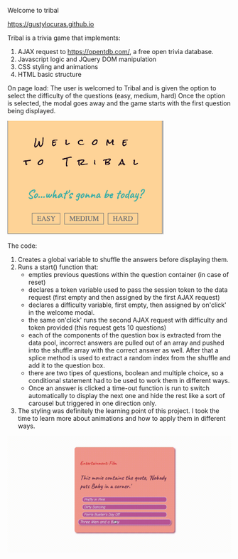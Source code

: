 Welcome to tribal

https://gustylocuras.github.io


Tribal is a trivia game that implements:
  1. AJAX request to https://opentdb.com/, a free open trivia database.
  2. Javascript logic and JQuery DOM manipulation
  3. CSS styling and animations
  4. HTML basic structure

 On page load:
 The user is welcomed to Tribal and is given the option to select the difficulty of the questions (easy, medium, hard)
 Once the option is selected, the modal goes away and the game starts with the first question being displayed.

 ![welcome image](frontpage.png)

 The code:
 1. Creates a global variable to shuffle the answers before displaying them.
 2. Runs a start() function that:
    - empties previous questions within the question container (in case of reset)
    - declares a token variable used to pass the session token to the data request (first empty and then assigned by the first AJAX request)
    - declares a difficulty variable, first empty, then assigned by on'click' in the welcome modal.
    - the same on'click' runs the second AJAX request with difficulty and token provided (this request gets 10 questions)
    - each of the components of the question box is extracted from the data pool,
      incorrect answers are pulled out of an array and pushed into the shuffle array with the correct answer as well. After that a splice method is used to extract a random index from the shuffle and add it to the question box.
    - there are two tipes of questions, boolean and multiple choice, so a conditional statement had to be used to work them in different ways.
    - Once an answer is clicked a time-out function is run to switch automatically to display the next one and hide the rest like a sort of carousel but triggered in one direction only.
  3. The styling was definitely the learning point of this project. I took the time to learn more about animations and how to apply them in different ways.

   ![video demo](videodemo.gif)
